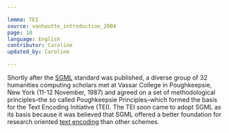 ```yaml
---

lemma: TEI
source: vanhoutte_introduction_2004
page: 10
language: English
contributor: Caroline
updated_by: Caroline

---
```


Shortly after the [SGML](SGML.html) standard was published, a diverse group of 32 humanities computing scholars met at Vassar College in Poughkeepsie, New York (11-12 November, 1987) and agreed on a set of methodological principles–the so called Poughkeepsie Principles–which formed the basis for the Text Encoding Initiative (TEI). The TEI soon came to adopt SGML as its basis because it was believed that SGML offered a better foundation for research oriented [text encoding](markup.html) than other schemes.
